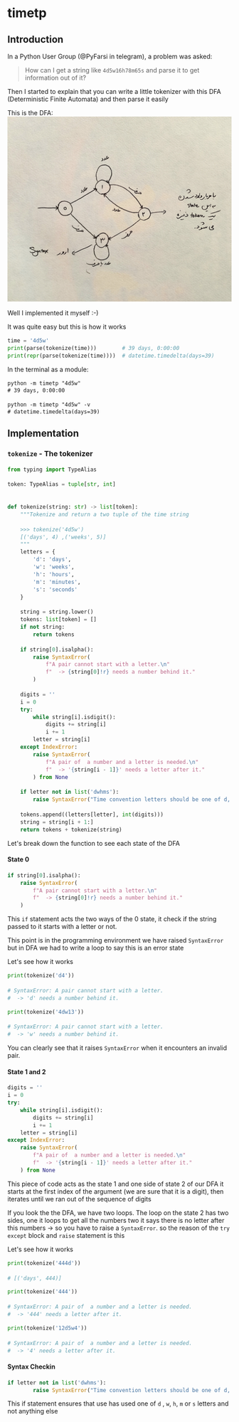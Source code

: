 # timetp

## Introduction
In a Python User Group (@PyFarsi in telegram), a problem was asked:
> How can I get a string like `4d5w16h78m65s` and parse it to get information out of it?

Then I started to explain that you can write a little tokenizer
with this DFA (Deterministic Finite Automata) and then parse it easily

This is the DFA:
![dfa](https://github.com/mahdihaghverdi/timetp/blob/main/docs/images/dfa.jpg)

Well I implemented it myself :-)

It was quite easy but this is how it works
```python
time = '4d5w'
print(parse(tokenize(time)))        # 39 days, 0:00:00
print(repr(parse(tokenize(time))))  # datetime.timedelta(days=39)
```

In the terminal as a module:
```commandline
python -m timetp "4d5w"
# 39 days, 0:00:00

python -m timetp "4d5w" -v
# datetime.timedelta(days=39)
```

## Implementation
### `tokenize` - The tokenizer
```python
from typing import TypeAlias

token: TypeAlias = tuple[str, int]


def tokenize(string: str) -> list[token]:
    """Tokenize and return a two tuple of the time string

    >>> tokenize('4d5w')
    [('days', 4) ,('weeks', 5)]
    """
    letters = {
        'd': 'days',
        'w': 'weeks',
        'h': 'hours',
        'm': 'minutes',
        's': 'seconds'
    }

    string = string.lower()
    tokens: list[token] = []
    if not string:
        return tokens

    if string[0].isalpha():
        raise SyntaxError(
            f"A pair cannot start with a letter.\n"
            f"  -> {string[0]!r} needs a number behind it."
        )

    digits = ''
    i = 0
    try:
        while string[i].isdigit():
            digits += string[i]
            i += 1
        letter = string[i]
    except IndexError:
        raise SyntaxError(
            f"A pair of  a number and a letter is needed.\n"
            f"  -> '{string[i - 1]}' needs a letter after it."
        ) from None

    if letter not in list('dwhms'):
        raise SyntaxError("Time convention letters should be one of d, w, h, m or s.")

    tokens.append((letters[letter], int(digits)))
    string = string[i + 1:]
    return tokens + tokenize(string)
```

Let's break down the function to see each state of the DFA
#### State 0
```python
if string[0].isalpha():
    raise SyntaxError(
        f"A pair cannot start with a letter.\n"
        f"  -> {string[0]!r} needs a number behind it."
    )
```

This `if` statement acts the two ways of the 0 state, it check if the string passed to it starts with a letter or not.

This point is in the programming environment we have raised `SyntaxError` but in DFA we had to write a loop to say this is an error state

Let's see how it works
```python
print(tokenize('d4'))

# SyntaxError: A pair cannot start with a letter.
#  -> 'd' needs a number behind it.
```

```python
print(tokenize('4dw13'))

# SyntaxError: A pair cannot start with a letter.
#  -> 'w' needs a number behind it.
```

You can clearly see that it raises `SyntaxError` when it encounters an invalid pair.


#### State 1 and 2
```python
digits = ''
i = 0
try:
    while string[i].isdigit():
        digits += string[i]
        i += 1
    letter = string[i]
except IndexError:
    raise SyntaxError(
        f"A pair of  a number and a letter is needed.\n"
        f"  -> '{string[i - 1]}' needs a letter after it."
    ) from None
```

This piece of code acts as the state 1 and one side of state 2 of our DFA
it starts at the first index of the argument (we are sure that it is a digit), then iterates until we ran out of the sequence of digits

If you look the the DFA, we have two loops. The loop on the state 2 has two sides, one it loops to get all the numbers
two it says there is no letter after this numbers -> so you have to raise a `SyntaxError`. so the reason of the `try except` block and `raise` statement is this

Let's see how it works
```python
print(tokenize('444d'))

# [('days', 444)]
```

```python
print(tokenize('444'))

# SyntaxError: A pair of  a number and a letter is needed.
#  -> '444' needs a letter after it.
```

```python
print(tokenize('12d5w4'))

# SyntaxError: A pair of  a number and a letter is needed.
#  -> '4' needs a letter after it.
```

#### Syntax Checkin
```python
if letter not in list('dwhms'):
        raise SyntaxError("Time convention letters should be one of d, w, h, m or s.")
```

This if statement ensures that use has used one of `d` , `w`, `h`, `m` or `s` letters and not anything else
